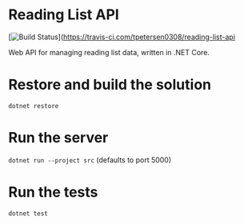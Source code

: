 # Reading List API
[![Build Status](https://travis-ci.com/tpetersen0308/reading-list-api.svg?branch=master)](https://travis-ci.com/tpetersen0308/reading-list-api

Web API for managing reading list data, written in .NET Core.

# Restore and build the solution
`dotnet restore`

# Run the server
`dotnet run --project src` (defaults to port 5000)

# Run the tests
`dotnet test`
